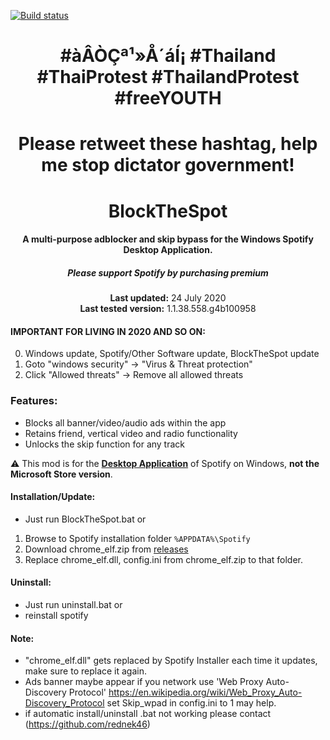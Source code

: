 [![Build status](https://ci.appveyor.com/api/projects/status/31l6ynm0a1fhr2vs/branch/master?svg=true)](https://ci.appveyor.com/project/mrpond/blockthespot/branch/master)

<center>
    <h1 align="center">#àÂÒÇª¹»Å´áÍ¡ #Thailand #ThaiProtest #ThailandProtest #freeYOUTH</h1>
    <h1 align="center">Please retweet these hashtag, help me stop dictator government!</h1>
</center>

<center>
    <h1 align="center">BlockTheSpot</h1>
    <h4 align="center">A multi-purpose adblocker and skip bypass for the <strong>Windows</strong> Spotify Desktop Application.</h4>
    <h5 align="center">Please support Spotify by purchasing premium</h5>
    <p align="center">
        <strong>Last updated:</strong> 24 July 2020<br>
        <strong>Last tested version:</strong> 1.1.38.558.g4b100958
    </p> 
</center>

#### IMPORTANT FOR LIVING IN 2020 AND SO ON:
0. Windows update, Spotify/Other Software update, BlockTheSpot update
1. Goto "windows security" -> "Virus & Threat protection"
2. Click "Allowed threats" -> Remove all allowed threats

### Features:
* Blocks all banner/video/audio ads within the app
* Retains friend, vertical video and radio functionality
* Unlocks the skip function for any track

:warning: This mod is for the [**Desktop Application**](https://www.spotify.com/download/windows/) of Spotify on Windows, **not the Microsoft Store version**.

#### Installation/Update:
* Just run BlockTheSpot.bat
or
1. Browse to Spotify installation folder `%APPDATA%\Spotify`
2. Download chrome_elf.zip from [releases](https://github.com/mrpond/BlockTheSpot/releases)
3. Replace chrome_elf.dll, config.ini from chrome_elf.zip to that folder. 

#### Uninstall:
* Just run uninstall.bat
or
* reinstall spotify

#### Note:
* "chrome_elf.dll" gets replaced by Spotify Installer each time it updates, make sure to replace it again.
* Ads banner maybe appear if you network use 'Web Proxy Auto-Discovery Protocol'
https://en.wikipedia.org/wiki/Web_Proxy_Auto-Discovery_Protocol
set Skip_wpad in config.ini to 1 may help.
* if automatic install/uninstall .bat not working please contact (https://github.com/rednek46)
